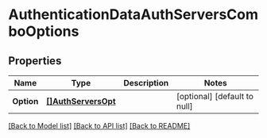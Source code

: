 # AuthenticationDataAuthServersComboOptions

## Properties
Name | Type | Description | Notes
------------ | ------------- | ------------- | -------------
**Option** | [**[]AuthServersOpt**](AuthServers_opt.md) |  | [optional] [default to null]

[[Back to Model list]](../README.md#documentation-for-models) [[Back to API list]](../README.md#documentation-for-api-endpoints) [[Back to README]](../README.md)

